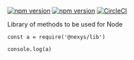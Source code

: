 [![npm version](https://badge.fury.io/js/%40nexys%2Flib.svg)](https://www.npmjs.com/package/@nexys/lib)
[![npm version](https://img.shields.io/npm/v/@nexys/lib.svg)](https://www.npmjs.com/package/@nexys/lib)
[![CircleCI](https://circleci.com/gh/fetch-r/js-sdk.svg?style=svg)](https://circleci.com/gh/fetch-r/js-sdk)

Library of methods to be used for Node

```
const a = require('@nexys/lib')

console.log(a)
```
